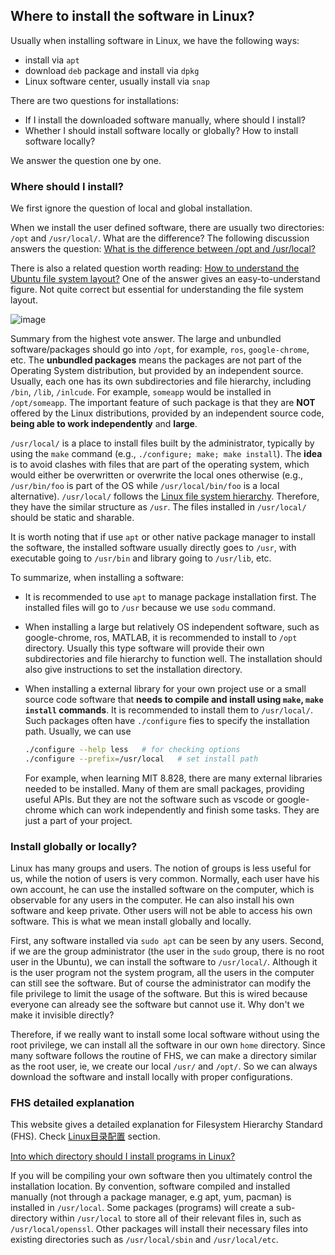## Where to install the software in Linux?

Usually when installing software in Linux, we have the following ways:

- install via `apt`
- download `deb` package and install via `dpkg`
- Linux software center, usually install via `snap`

There are two questions for installations:

- If I install the downloaded software manually, where should I install?
- Whether I should install software locally or globally? How to install software locally?

We answer the question one by one.



### Where should I install?

We first ignore the question of local and global installation. 

When we install the user defined software, there are usually two directories: `/opt` and `/usr/local/`. What are the difference? The following discussion answers the question: [What is the difference between /opt and /usr/local?](https://unix.stackexchange.com/questions/11544/what-is-the-difference-between-opt-and-usr-local)

There is also a related question worth reading: [How to understand the Ubuntu file system layout?](https://askubuntu.com/questions/138547/how-to-understand-the-ubuntu-file-system-layout) One of the answer gives an easy-to-understand figure. Not quite correct but essential for understanding the file system layout.

![image](https://i.stack.imgur.com/BlpRb.png)

Summary from the highest vote answer.  The large and unbundled software/packages should go into `/opt`, for example, `ros`, `google-chrome`, etc. The **unbundled packages** means the packages are not part of the Operating System distribution, but provided by an independent source. Usually, each one has its own subdirectories and file hierarchy, including `/bin`, `/lib`, `/inlcude`.  For example, `someapp` would be installed in `/opt/someapp`. The important feature of such package is that they are **NOT** offered by the Linux distributions, provided by an independent source code, **being able to work independently** and **large**. 

`/usr/local/` is a place to install files built by the administrator, typically by using the `make` command (e.g., `./configure; make; make install`). The **idea** is to avoid clashes with files that are part of the operating system, which would either be overwritten or overwrite the local ones otherwise (e.g., `/usr/bin/foo` is part of the OS while `/usr/local/bin/foo` is a local alternative). `/usr/local/` follows the [Linux file system hierarchy](https://linux.die.net/man/7/hier). Therefore, they have the similar structure as `/usr`.  The files installed in `/usr/local/` should be static and sharable. 

It is worth noting that if use `apt` or other native package manager to install the software, the installed software usually directly goes to `/usr`, with executable going to `/usr/bin` and library going to `/usr/lib`, etc.

To summarize, when installing a software:

- It is recommended to use `apt` to manage package installation first. The installed files will go to `/usr` because we use `sodu` command.

- When installing a large but relatively OS independent software, such as google-chrome, ros, MATLAB, it is recommended to install to `/opt` directory. Usually this type software will provide their own subdirectories and file hierarchy to function well. The installation should also give instructions to set the installation directory.

- When installing a external library for your own project use or a small source code software that **needs to compile and install using `make`, `make install` commands**. It is recommended to install them to `/usr/local/`. Such packages often have `./configure` fies to specify the installation path. Usually, we can use 

  ```bash
  ./configure --help less 	# for checking options
  ./configure --prefix=/usr/local 	# set install path
  ```

  For example, when learning MIT 8.828, there are many external libraries needed to be installed. Many of them are small packages, providing useful APIs. But they are not the software such as vscode or google-chrome which can work independently and finish some tasks. They are just a part of your project.  

 

### Install globally or locally?

Linux has many groups and users. The notion of groups is less useful for us, while the notion of users is very common. Normally, each user have his own account, he can use the installed software on the computer, which is observable for any users in the computer. He can also install his own software and keep private. Other users will not be able to access his own software. This is what we mean install globally and locally. 

First, any software installed via `sudo apt` can be seen by any users. Second, if we are the group administrator (the user in the `sudo` group, there is no root user in the Ubuntu), we can install the software to `/usr/local/`. Although it is the user program not the system program, all the users in the computer can still see the software. But of course the administrator can modify the file privilege to limit the usage of the software. But this is wired because everyone can already see the software but cannot use it. Why don't we make it invisible directly?

Therefore, if we really want to install some local software without using the root privilege, we can install all the software in our own `home` directory. Since many software follows the routine of FHS, we can make a directory similar as the root user, ie, we create our local `/usr/` and `/opt/`. So we can always download the software and install locally with proper configurations.



### FHS detailed explanation

This website gives a detailed explanation for Filesystem Hierarchy Standard (FHS). Check [Linux目录配置](http://cn.linux.vbird.org/linux_basic/0210filepermission.php) section.



[Into which directory should I install programs in Linux?](https://unix.stackexchange.com/questions/127076/into-which-directory-should-i-install-programs-in-linux)

If you will be compiling your own software then you ultimately control the installation location. By convention, software compiled and installed manually (not through a package manager, e.g apt, yum, pacman) is installed in `/usr/local`. Some packages (programs) will create a sub-directory within `/usr/local` to store all of their relevant files in, such as `/usr/local/openssl`. Other packages will install their necessary files into existing directories such as `/usr/local/sbin` and `/usr/local/etc`. 
